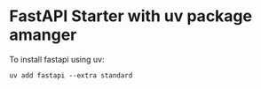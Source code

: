 # FastAPI Starter with uv package amanger

To install fastapi using uv:
```
uv add fastapi --extra standard
```